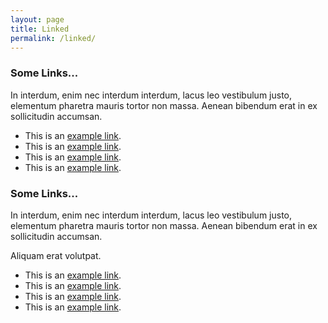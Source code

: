 ```yaml
---
layout: page
title: Linked
permalink: /linked/
---
```


### Some Links...
In interdum, enim nec interdum interdum, lacus leo vestibulum justo, 
elementum pharetra mauris tortor non massa. Aenean bibendum erat in ex sollicitudin accumsan. 

- This is an [example link](http://example.com/). 
- This is an [example link](http://example.com/).
- This is an [example link](http://example.com/).
- This is an [example link](http://example.com/).


### Some Links...
In interdum, enim nec interdum interdum, lacus leo vestibulum justo, 
elementum pharetra mauris tortor non massa. Aenean bibendum erat in ex sollicitudin accumsan. 

Aliquam erat volutpat.

- This is an [example link](http://example.com/). 
- This is an [example link](http://example.com/).
- This is an [example link](http://example.com/).
- This is an [example link](http://example.com/).
